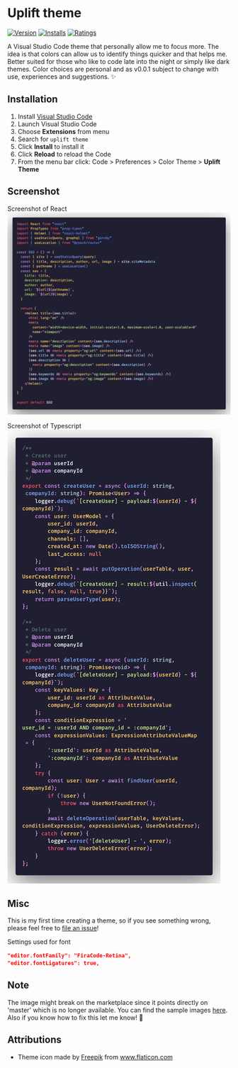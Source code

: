 # Uplift theme

[![Version](https://vsmarketplacebadge.apphb.com/version/mido-tawy.uplift-dark-theme.svg)](https://marketplace.visualstudio.com/items?itemName=mido-tawy.uplift-dark-theme)
[![Installs](https://vsmarketplacebadge.apphb.com/installs/mido-tawy.uplift-dark-theme.svg)](https://marketplace.visualstudio.com/items?itemName=mido-tawy.uplift-dark-theme)
[![Ratings](https://vsmarketplacebadge.apphb.com/rating/mido-tawy.uplift-dark-theme.svg)](https://marketplace.visualstudio.com/items?itemName=mido-tawy.uplift-dark-theme)

A Visual Studio Code theme that personally allow me to focus more. The idea is that colors can allow us to identify things quicker and that helps me. Better suited for those who like to code late into the night or simply like dark themes. Color choices are personal and as v0.0.1 subject to change with use, experiences and suggestions. ✨

## Installation

1.  Install [Visual Studio Code](https://code.visualstudio.com/)
2.  Launch Visual Studio Code
3.  Choose **Extensions** from menu
4.  Search for `uplift theme`
5.  Click **Install** to install it
6.  Click **Reload** to reload the Code
7.  From the menu bar click: Code > Preferences > Color Theme > **Uplift Theme**

## Screenshot

Screenshot of React
![Screenshot React](images/code_sample_0.0.1a.png)

Screenshot of Typescript
![Screenshot Typescript](images/code_sample_0.0.1b.png)

## Misc

This is my first time creating a theme, so if you see something wrong, please feel free to [file an issue](https://github.com/motawy/uplift-dark-theme/issues)!

Settings used for font
```json
"editor.fontFamily": "FiraCode-Retina",
"editor.fontLigatures": true,
```
## Note

The image might break on the marketplace since it points directly on 'master' which is no longer available. You can find the sample images [here](https://github.com/motawy/uplift-dark-theme/tree/main/images).
Also if you know how to fix this let me know! 🙌

## Attributions

- Theme icon made by <a href="https://www.flaticon.com/authors/freepik" title="Freepik">Freepik</a> from <a href="https://www.flaticon.com/" title="Flaticon"> www.flaticon.com</a>